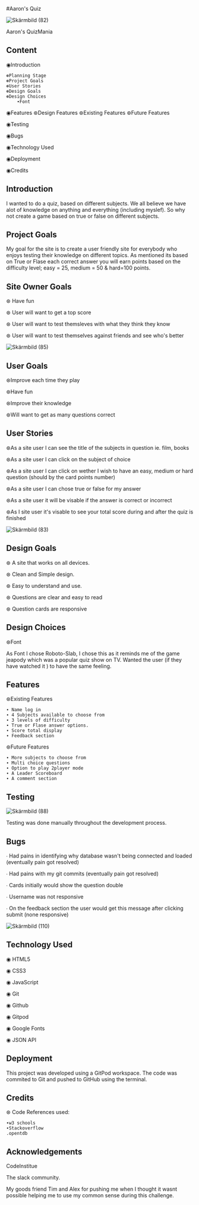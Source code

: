 #Aaron's Quiz

![Skärmbild (82)](https://user-images.githubusercontent.com/102023928/178122512-cc103532-9308-4d37-81a7-59c9ee825485.png)

Aaron's QuizMania

## Content

◉Introduction

    ⊛Planning Stage
    ⊛Project Goals
    ⊛User Stories
    ⊛Design Goals
    ⊛Design Choices
        ∙Font
        
        
   

◉Features
    ⊛Design Features
    ⊛Existing Features
    ⊛Future Features

◉Testing

◉Bugs

◉Technology Used

◉Deployment

◉Credits


## Introduction


I wanted to do a quiz, based on different subjects. We all believe we have alot of knowledge
on anything and everything (including myslef). So why not create a game based on true or
false on different subjects.

## Project Goals



My goal for the site is to create a user friendly site for everybody who enjoys testing 
their knowledge on different topics. 
As mentioned its based on True or Flase each correct answer you will earn points based on
the difficulty level; easy = 25, medium = 50 & hard=100 points.

## Site Owner Goals

⊛ Have fun

⊛ User will want to get a top score

⊛ User will want to test themsleves with what they think they know

⊛ User will want to test themselves against friends and see who's better




![Skärmbild (85)](https://user-images.githubusercontent.com/102023928/178122634-bf959f16-7146-492c-b6c9-27603936b211.png)





## User Goals

⊛Improve each time they play

⊛Have fun

⊛Improve their knowledge

⊛Will want to get as many questions correct



## User Stories


⊛As a site user I can see the title of the subjects in question ie. film, books

⊛As a site user I can click on the subject of choice

⊛As a site user I can click on wether I wish to have an easy, medium or hard question (should by the card points number)

⊛As a site user I can chose true or false for my answer

⊛As a site user it will be visable if the answer is correct or incorrect

⊛As I site user it's visable to see your total score during and after the quiz is finished


![Skärmbild (83)](https://user-images.githubusercontent.com/102023928/178122537-b5cc5868-71a2-4ac7-8e66-bc1be37cdb19.png)


## Design Goals

⊛ A site that works on all devices.

⊛ Clean and Simple design.

⊛ Easy to understand and use.

⊛ Questions are clear and easy to read

⊛ Question cards are responsive



## Design Choices

⊛Font

As Font I chose Roboto-Slab, 
I chose this as it reminds me of the game jeapody which was a popular quiz show on TV. 
Wanted the user (if they have watched it ) to have the same feeling.

## Features



⊛Existing Features
    
    ∙ Name log in
    ∙ 4 Subjects available to choose from
    ∙ 3 levels of difficulty
    ∙ True or Flase answer options.
    ∙ Score total display
    ∙ Feedback section
    


⊛Future Features

    ∙ More subjects to choose from
    ∙ Multi choice questions
    ∙ Option to play 2player mode
    ∙ A Leader Scoreboard 
    ∙ A comment section
    
## Testing



![Skärmbild (88)](https://user-images.githubusercontent.com/102023928/178122715-a7db22b5-f1d9-4e2f-bc60-139d0136888c.png)


Testing was done manually throughout the development process. 

## Bugs

 ∙ Had pains in identifying why database wasn't being connected and loaded (eventually pain got resolved)
 
 ∙ Had pains with my git commits (eventually pain got resolved)

 ∙ Cards initially would show the question double

 ∙ Username was not responsive

 ∙ On the feedback section the user would get this message after clicking submit
   (none responsive)

![Skärmbild (110)](https://user-images.githubusercontent.com/102023928/178134064-9ce5b66c-7973-4e3d-87e4-89bd882f4064.png)



## Technology Used

◉ HTML5

◉ CSS3

◉ JavaScript

◉ Git

◉ Github

◉ Gitpod

◉ Google Fonts

◉ JSON API 

## Deployment

This project was developed using a GitPod workspace. The code was commited to Git and pushed to GitHub using the terminal.
## Credits


⊛ Code
    References used:
    
    ∙w3 schools
    ∙Stackoverflow
    .opentdb


## Acknowledgements

CodeInstitue

The slack community.

My goods friend Tim and Alex for pushing me when I thought it wasnt possible 
helping me to use my common sense during this challenge.





